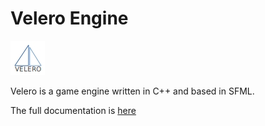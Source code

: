 # Velero Engine

![logo](docs/logo.jpg)

Velero is a game engine written in C++ and based in SFML.

The full documentation is [here](https://codedocs.xyz/MiguelMJ/Velero-Engine/)